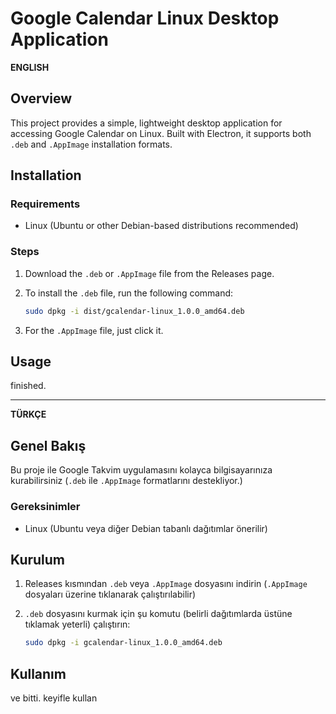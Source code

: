 # Google Calendar Linux Desktop Application

**ENGLISH**

## Overview
This project provides a simple, lightweight desktop application for accessing Google Calendar on Linux. Built with Electron, it supports both `.deb` and `.AppImage` installation formats.

## Installation

### Requirements
- Linux (Ubuntu or other Debian-based distributions recommended)

### Steps
1. Download the `.deb` or `.AppImage` file from the Releases page.
2. To install the `.deb` file, run the following command:

   ```bash
   sudo dpkg -i dist/gcalendar-linux_1.0.0_amd64.deb
   ```

3. For the `.AppImage` file, just click it.

## Usage
finished.

---

**TÜRKÇE**

## Genel Bakış
Bu proje ile Google Takvim uygulamasını kolayca bilgisayarınıza kurabilirsiniz (`.deb` ile `.AppImage` formatlarını destekliyor.)

### Gereksinimler
- Linux (Ubuntu veya diğer Debian tabanlı dağıtımlar önerilir)

## Kurulum
1. Releases kısmından `.deb` veya `.AppImage` dosyasını indirin (`.AppImage` dosyaları üzerine tıklanarak çalıştırılabilir)
2. `.deb` dosyasını kurmak için şu komutu (belirli dağıtımlarda üstüne tıklamak yeterli) çalıştırın:

   ```bash
   sudo dpkg -i gcalendar-linux_1.0.0_amd64.deb
   ```
## Kullanım
ve bitti. keyifle kullan

